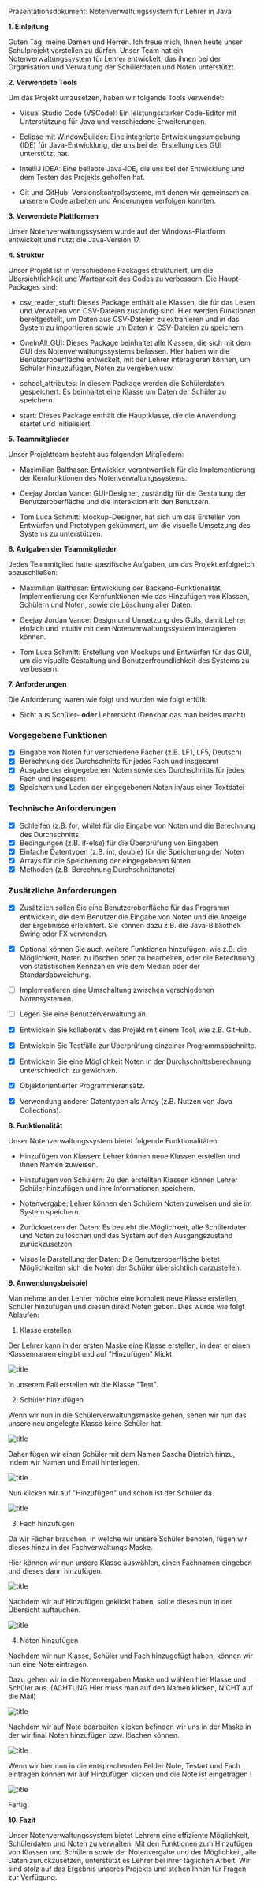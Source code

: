Präsentationsdokument: Notenverwaltungssystem für Lehrer in Java 

  

**1. Einleitung** 

Guten Tag, meine Damen und Herren. Ich freue mich, Ihnen heute unser Schulprojekt vorstellen zu dürfen. Unser Team hat ein Notenverwaltungssystem für Lehrer entwickelt, das ihnen bei der Organisation und Verwaltung der Schülerdaten und Noten unterstützt. 

  

**2. Verwendete Tools** 

Um das Projekt umzusetzen, haben wir folgende Tools verwendet: 

- Visual Studio Code (VSCode): Ein leistungsstarker Code-Editor mit Unterstützung für Java und verschiedene Erweiterungen. 

- Eclipse mit WindowBuilder: Eine integrierte Entwicklungsumgebung (IDE) für Java-Entwicklung, die uns bei der Erstellung des GUI unterstützt hat. 

- IntelliJ IDEA: Eine beliebte Java-IDE, die uns bei der Entwicklung und dem Testen des Projekts geholfen hat. 

- Git und GitHub: Versionskontrollsysteme, mit denen wir gemeinsam an unserem Code arbeiten und Änderungen verfolgen konnten. 

  

**3. Verwendete Plattformen** 

Unser Notenverwaltungssystem wurde auf der Windows-Plattform entwickelt und nutzt die Java-Version 17. 

  

**4. Struktur** 

Unser Projekt ist in verschiedene Packages strukturiert, um die Übersichtlichkeit und Wartbarkeit des Codes zu verbessern. Die Haupt-Packages sind: 

  

- csv_reader_stuff: Dieses Package enthält alle Klassen, die für das Lesen und Verwalten von CSV-Dateien zuständig sind. Hier werden Funktionen bereitgestellt, um Daten aus CSV-Dateien zu extrahieren und in das System zu importieren sowie um Daten in CSV-Dateien zu speichern. 

  

- OneInAll_GUI: Dieses Package beinhaltet alle Klassen, die sich mit dem GUI des Notenverwaltungssystems befassen. Hier haben wir die Benutzeroberfläche entwickelt, mit der Lehrer interagieren können, um Schüler hinzuzufügen, Noten zu vergeben usw. 

  

- school_attributes: In diesem Package werden die Schülerdaten gespeichert. Es beinhaltet eine Klasse um Daten der Schüler zu speichern. 

  

- start: Dieses Package enthält die Hauptklasse, die die Anwendung startet und initialisiert. 

  

**5. Teammitglieder** 

Unser Projektteam besteht aus folgenden Mitgliedern: 

- Maximilian Balthasar: Entwickler, verantwortlich für die Implementierung der Kernfunktionen des Notenverwaltungssystems. 

- Ceejay Jordan Vance: GUI-Designer, zuständig für die Gestaltung der Benutzeroberfläche und die Interaktion mit den Benutzern. 

- Tom Luca Schmitt: Mockup-Designer, hat sich um das Erstellen von Entwürfen und Prototypen gekümmert, um die visuelle Umsetzung des Systems zu unterstützen. 

  

**6. Aufgaben der Teammitglieder** 

Jedes Teammitglied hatte spezifische Aufgaben, um das Projekt erfolgreich abzuschließen: 

- Maximilian Balthasar: Entwicklung der Backend-Funktionalität, Implementierung der Kernfunktionen wie das Hinzufügen von Klassen, Schülern und Noten, sowie die Löschung aller Daten. 

- Ceejay Jordan Vance: Design und Umsetzung des GUIs, damit Lehrer einfach und intuitiv mit dem Notenverwaltungssystem interagieren können. 

- Tom Luca Schmitt: Erstellung von Mockups und Entwürfen für das GUI, um die visuelle Gestaltung und Benutzerfreundlichkeit des Systems zu verbessern. 

  

**7. Anforderungen** 

Die Anforderung waren wie folgt und wurden wie folgt erfüllt:

- Sicht aus Schüler- __oder__ Lehrersicht (Denkbar das man beides macht)

### Vorgegebene Funktionen

- [x] Eingabe von Noten für verschiedene Fächer (z.B. LF1, LF5, Deutsch)
- [x] Berechnung des Durchschnitts für jedes Fach und insgesamt
- [x] Ausgabe der eingegebenen Noten sowie des Durchschnitts für jedes Fach und insgesamt
- [x] Speichern und Laden der eingegebenen Noten in/aus einer Textdatei

### Technische Anforderungen

- [x] Schleifen (z.B. for, while) für die Eingabe von Noten und die Berechnung des Durchschnitts
- [x] Bedingungen (z.B. if-else) für die Überprüfung von Eingaben
- [x] Einfache Datentypen (z.B. int, double) für die Speicherung der Noten
- [x] Arrays für die Speicherung der eingegebenen Noten
- [x] Methoden (z.B. Berechnung Durchschnittsnote)

### Zusätzliche Anforderungen

- [x] Zusätzlich sollen Sie eine Benutzeroberfläche für das Programm entwickeln, die dem Benutzer die Eingabe von Noten und die Anzeige der Ergebnisse erleichtert. Sie können dazu z.B. die Java-Bibliothek Swing oder FX verwenden.
- [x] Optional können Sie auch weitere Funktionen hinzufügen, wie z.B. die Möglichkeit, Noten zu löschen oder zu bearbeiten, oder die Berechnung von statistischen Kennzahlen wie dem Median oder der Standardabweichung.
- [ ] Implementieren eine Umschaltung zwischen verschiedenen Notensystemen.
- [ ] Legen Sie eine Benutzerverwaltung an.
- [x] Entwickeln Sie kollaborativ das Projekt mit einem Tool, wie z.B. GitHub.
- [x] Entwickeln Sie Testfälle zur Überprüfung einzelner Programmabschnitte.
- [x] Entwickeln Sie eine Möglichkeit Noten in der Durchschnittsberechnung unterschiedlich zu gewichten.
- [x] Objektorientierter Programmieransatz.
- [x] Verwendung anderer Datentypen als Array (z.B. Nutzen von Java Collections).

  

**8. Funktionalität** 

Unser Notenverwaltungssystem bietet folgende Funktionalitäten: 

- Hinzufügen von Klassen: Lehrer können neue Klassen erstellen und ihnen Namen zuweisen. 

- Hinzufügen von Schülern: Zu den erstellten Klassen können Lehrer Schüler hinzufügen und ihre Informationen speichern. 

- Notenvergabe: Lehrer können den Schülern Noten zuweisen und sie im System speichern. 

- Zurücksetzen der Daten: Es besteht die Möglichkeit, alle Schülerdaten und Noten zu löschen und das System auf den Ausgangszustand zurückzusetzen. 

- Visuelle Darstellung der Daten: Die Benutzeroberfläche bietet Möglichkeiten sich die Noten der Schüler übersichtlich darzustellen.

  

**9. Anwendungsbeispiel** 

Man nehme an der Lehrer möchte eine komplett neue Klasse erstellen, Schüler hinzufügen und diesen direkt Noten geben. Dies würde wie folgt Ablaufen:

1. Klasse erstellen 

Der Lehrer kann in der ersten Maske eine Klasse erstellen, in dem er einen Klassennamen eingibt und auf "Hinzufügen" klickt


![title](misc/Screenshot%201.png)

In unserem Fall erstellen wir die Klasse "Test".

2. Schüler hinzufügen

Wenn wir nun in die Schülerverwaltungsmaske gehen, sehen wir nun das unsere neu angelegte Klasse keine Schüler hat.

![title](misc/Screenshot%202.png)

Daher fügen wir einen Schüler mit dem Namen Sascha Dietrich hinzu, indem wir Namen und Email hinterlegen.

![title](misc/Screenshot%203.png)

Nun klicken wir auf "Hinzufügen" und schon ist der Schüler da.

![title](misc/Screenshot%204.png)

3. Fach hinzufügen 

Da wir Fächer brauchen, in welche wir unsere Schüler benoten, fügen wir dieses hinzu in der Fachverwaltungs Maske.

Hier können wir nun unsere Klasse auswählen, einen Fachnamen eingeben und dieses dann hinzufügen.

![title](misc/Screenshot%205.png)

Nachdem wir auf Hinzufügen geklickt haben, sollte dieses nun in der Übersicht auftauchen.

![title](misc/Screenshot%206.png)

4. Noten hinzufügen

Nachdem wir nun Klasse, Schüler und Fach hinzugefügt haben, können wir nun eine Note eintragen.

Dazu gehen wir in die Notenvergaben Maske und wählen hier Klasse und Schüler aus. (ACHTUNG Hier muss man auf den Namen klicken, NICHT auf die Mail)

![title](misc/Screenshot%207.png)

Nachdem wir auf Note bearbeiten klicken befinden wir uns in der Maske in der wir final Noten hinzufügen bzw. löschen können.

![title](misc/Screenshot%208.png)

Wenn wir hier nun in die entsprechenden Felder Note, Testart und Fach eintragen können wir auf Hinzufügen klicken und die Note ist eingetragen !

![title](misc/Screenshot%209.png)

Fertig!




  

**10. Fazit** 

Unser Notenverwaltungssystem bietet Lehrern eine effiziente Möglichkeit, Schülerdaten und Noten zu verwalten. Mit den Funktionen zum Hinzufügen von Klassen und Schülern sowie der Notenvergabe und der Möglichkeit, alle Daten zurückzusetzen, unterstützt es Lehrer bei ihrer täglichen Arbeit. Wir sind stolz auf das Ergebnis unseres Projekts und stehen Ihnen für Fragen zur Verfügung. 

  
